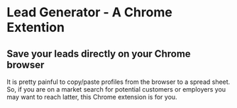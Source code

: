 # Lead Generator - A Chrome Extention

## Save your leads directly on your Chrome browser

It is pretty painful to copy/paste profiles from the browser to a spread sheet. So, if you are on a market search for potential customers or employers you may want to reach latter, this Chrome extension is for you.

